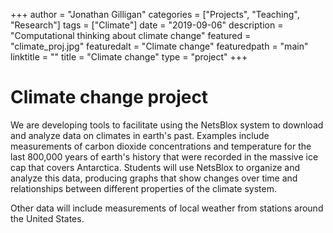 +++
author = "Jonathan Gilligan"
categories = ["Projects", "Teaching", "Research"]
tags = ["Climate"]
date = "2019-09-06"
description = "Computational thinking about climate change"
featured = "climate_proj.jpg"
featuredalt = "Climate change"
featuredpath = "main"
linktitle = ""
title = "Climate change"
type = "project"
+++
# Climate change project

We are developing tools to facilitate using the NetsBlox system to download and analyze data on climates in earth's past. 
Examples include measurements of carbon dioxide concentrations and temperature for the last 800,000 years of earth's history
that were recorded in the massive ice cap that covers Antarctica. Students will use NetsBlox to organize and analyze this 
data, producing graphs that show changes over time and relationships between different properties of the climate system.

Other data will include measurements of local weather from stations around the United States.
